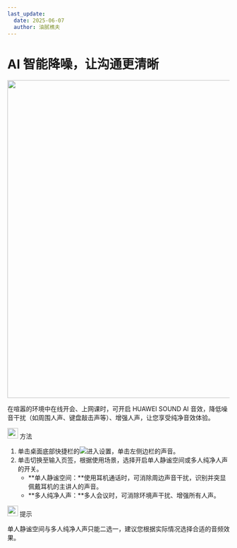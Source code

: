 ```yaml
---
last_update:
  date: 2025-06-07
  author: 油腻樵夫
---
```


# AI 智能降噪，让沟通更清晰

<img src="https://tips-p01-drcn.dbankcdn.cn/MODEL/DOC/C00B030/resource/card/202512281uswxk/zh-cn/image/figure/fig_AI_SoundEffects.png" width="720" height=""/> 

在喧嚣的环境中在线开会、上网课时，可开启 HUAWEI SOUND AI 音效，降低噪音干扰（如周围人声、键盘敲击声等）、增强人声，让您享受纯净音效体验。

<img src="https://tips-p01-drcn.dbankcdn.cn/MODEL/DOC/C00B030/resource/card/202512281uswxk/zh-cn/image/common/buttons/fig_method.png" width="24" height="24"/> 方法

1.  单击桌面底部快捷栏的![](https://tips-p01-drcn.dbankcdn.cn/MODEL/DOC/C00B030/resource/card/202512281uswxk/zh-cn/image/common/icon/appicon_settings.png)进入设置，单击左侧边栏的声音。
2.  单击切换至输入页签，根据使用场景，选择开启单人静谧空间或多人纯净人声的开关。
    +   **单人静谧空间：**使用耳机通话时，可消除周边声音干扰，识别并突显佩戴耳机的主讲人的声音。
    +   **多人纯净人声：**多人会议时，可消除环境声干扰、增强所有人声。

<img src="https://tips-p01-drcn.dbankcdn.cn/MODEL/DOC/C00B030/resource/card/202512281uswxk/zh-cn/image/common/buttons/fig_tips.png" width="24" height="24"/> 提示

单人静谧空间与多人纯净人声只能二选一，建议您根据实际情况选择合适的音频效果。
